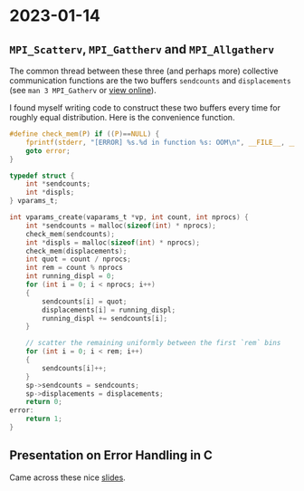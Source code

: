 # 2023-01-14
## `MPI_Scatterv`, `MPI_Gattherv` and `MPI_Allgatherv`
The common thread between these three (and perhaps more) collective
communication functions are the two buffers `sendcounts` and `displacements` (see `man 3 MPI_Gatherv` or [view online](https://www.open-mpi.org/doc/v3.1/man3/MPI_Gatherv.3.php)).

I found myself writing code to construct these two buffers every
time for roughly equal distribution. Here is the convenience function.

```C
#define check_mem(P) if ((P)==NULL) {                                                      \
    fprintf(stderr, "[ERROR] %s.%d in function %s: OOM\n", __FILE__, __LINE__, __func__);  \
    goto error;                                                                            \
}

typedef struct {
    int *sendcounts;
    int *displs;
} vparams_t;

int vparams_create(vaparams_t *vp, int count, int nprocs) {
    int *sendcounts = malloc(sizeof(int) * nprocs);
    check_mem(sendcounts);
    int *displs = malloc(sizeof(int) * nprocs);
    check_mem(displacements);
    int quot = count / nprocs;
    int rem = count % nprocs
    int running_displ = 0;
    for (int i = 0; i < nprocs; i++)
    {
        sendcounts[i] = quot;
        displacements[i] = running_displ;
        running_displ += sendcounts[i];
    }

    // scatter the remaining uniformly between the first `rem` bins
    for (int i = 0; i < rem; i++)
    {
        sendcounts[i]++;
    }
    sp->sendcounts = sendcounts;
    sp->displacements = displacements;
    return 0;
error:
    return 1; 
}
```

## Presentation on Error Handling in C
Came across these nice [slides](https://resources.sei.cmu.edu/asset_files/Presentation/2016_017_101_484207.pdf).
